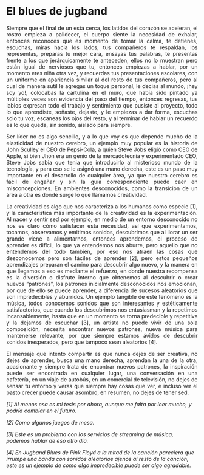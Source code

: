 # El blues de jugband

<p>
<div style="text-align: justify">
Siempre que el final de un está cerca, los latidos del corazón se aceleran, el rostro empieza a palidecer, el cuerpo siente la necesidad de exhalar, entonces reconoces que es momento de tomar la calma, te detienes, escuchas, miras hacia los lados, tus compañeros te respaldan, los representas, preparas tu mejor cara, ensayas tus palabras, te presentas frente a los que jerárquicamente  te anteceden, ellos no lo muestran pero están igual de nerviosos que tu, entonces empiezas a hablar, por un momento eres niña otra vez, y recuerdas tus presentaciones escolares, con un uniforme en apariencia similar al del resto de tus compañeros, pero al cual de manera sutil le agregas un toque personal, le decias al mundo, ¡hey soy yo!, colocabas la cartulina en el muro, que había sido pintado ya múltiples veces son evidencia del paso del tiempo, entonces regresas, tus labios expresan todo el trabajo y sentimiento que pusiste al proyecto, todo lo que aprendiste, soñaste, dejaste, y le empiezas a dar forma, escuchas solo tu voz, escaneas los ojos del resto, y al terminar de hablar un recuerdo es lo que queda, sin sonido, aislado para siempre.
</div>
</p>

<p>
<div style="text-align: justify">
Ser líder no es algo sencillo, y a lo que voy es que depende mucho de la elasticidad de nuestro cerebro, un ejemplo muy popular es la historia de John Sculley el CEO de Pepsi-Cola, a quien Steve Jobs eligió como CEO de Apple, si bien Jhon era un genio de la mercadotecnia y experimentado CEO, Steve Jobs sabia que tenia que introducirlo al misterioso mundo de la tecnología, y para eso se le asignó una mano derecha, este es un paso muy importante en el desarrollo de cualquier área, ya que nuestro cerebro es fácil de engañar y sin la guía correspondiente puede caer en misconcepciones. En ambientes desconocidos, como la transición de un área a otra es donde surge lo que llamamos creatividad.
</div>
</p>

<p>
<div style="text-align: justify">
La creatividad es algo que nos caracteriza a los humanos como especie [1], y la característica más importante de la creatividad es la experimentación. Al nacer y sentir sed por ejemplo, en medio de un entorno desconocido no nos es claro cómo satisfacer esta necesidad, así que experimentamos, tocamos, observamos y emitimos sonidos, descubrimos que al llorar un ser grande viene a alimentarnos, entonces aprendemos, el proceso de aprender es difícil, lo que ya entendemos nos aburre, pero aquello que no entendemos del todo también, por eso nos atraen las cosas que desconocemos pero son fáciles de aprender [2], pero estos pequeños aprendizajes preparan el camino para descubrir algo nuevo, y la manera en que llegamos a eso es mediante el refuerzo, en donde nuestra recompensa es la diversión o disfrute interno que obtenemos al descubrir o crear nuevos “patrones”, los patrones inicialmente desconocidos nos emocionan, por que de ello se puede aprender, a diferencia de sucesos aleatorios que son impredecibles y aburridos. Un ejemplo tangible de este fenómeno es la música, todos conocemos sonidos que son interesantes y estéticamente satisfactorios, que cuando los descubrimos nos entusiasman y la repetimos incansablemente, hasta que en un momento se torna predecible y repetitiva y la dejamos de escuchar [3], un artista no puede vivir de una sola composición, necesita encontrar nuevos patrones, nueva música para mantenerse relevante, por que siempre estamos ávidos de descubrir sonidos inesperados, pero que tampoco sean aleatorios [4].
</div>
</p>

<p>
<div style="text-align: justify">
El mensaje que intento compartir es que nunca dejes de ser creativa, no dejes de aprender, busca una mano derecha, aprendan la una de la otra, apasionante y siempre trata de encontrar nuevos patrones, la inspiración puede ser encontrada en cualquier lugar, una conversación en una cafetería, en un viaje de autobús, en un comercial de televisión, no dejes de sensar tu entorno y veras que siempre hay cosas que ver, e incluso ver el pasto crecer puede causar asombro, en resumen, no dejes de tener sed.
</div>
</p>

*[1] Al menos esa es mi tesis por ahora, aunque me falta por leer mucho, y podría cambiar en el futuro.*

*[2] Como algunos juegos de mesa.*

*[3] Este es un problema con los servicios de streaming de música, podemos hablar de eso otro día.*

*[4] En Jugband Blues de Pink Floyd a la mitad de la canción pareciera que irrumpe una banda con sonidos aleatorios ajenos al resto de la canción, este es un ejemplo de como algo impredecible puede ser algo agradable.*
